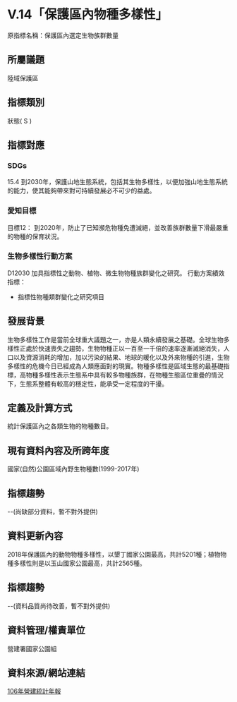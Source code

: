 # V.14「保護區內物種多樣性」
原指標名稱：保護區內選定生物族群數量
<script type="text/javascript" src="http://cdn.mathjax.org/mathjax/latest/MathJax.js?config=TeX-AMS-MML_HTMLorMML"></script>

## 所屬議題
陸域保護區
## 指標類別
狀態( S )
## 指標對應
### SDGs
15.4
到2030年，保護山地生態系統，包括其生物多樣性，以便加強山地生態系統的能力，使其能夠帶來對可持續發展必不可少的益處。
### 愛知目標
目標12：
到2020年，防止了已知瀕危物種免遭滅絕，並改善族群數量下滑最嚴重的物種的保育狀況。
### 生物多樣性行動方案
D12030 加具指標性之動物、植物、微生物物種族群變化之研究。
行動方案績效指標：
* 指標性物種類群變化之研究項目
## 發展背景
生物多樣性工作是當前全球重大議題之一，亦是人類永續發展之基礎。全球生物多樣性正處於快速喪失之趨勢，生物物種正以一百至一千倍的速率逐漸滅絕消失，人口以及資源消耗的增加，加以污染的結果、地球的暖化以及外來物種的引進，生物多樣性的危機今日已經成為人類應面對的現實。物種多樣性是區域生態的最基礎指標，高物種多樣性表示生態系中具有較多物種族群，在物種生態區位重疊的情況下，生態系整體有較高的穩定性，能承受一定程度的干擾。
## 定義及計算方式
統計保護區內之各類生物的物種數目。
## 現有資料內容及所跨年度
國家(自然)公園區域內野生物種數(1999-2017年)
## 指標趨勢
--(尚缺部分資料，暫不對外提供)
## 資料更新內容
2018年保護區內的動物物種多樣性，以墾丁國家公園最高，共計5201種；植物物種多樣性則是以玉山國家公園最高，共計2565種。
## 指標趨勢
--(資料品質尚待改善，暫不對外提供)
## 資料管理/權責單位
營建署國家公園組
## 資料來源/網站連結
[106年營建統計年報](https://www.cpami.gov.tw/政府資訊公開/主動公開資訊/施政計畫業務統計及研究報告/營建統計資訊/33361-106年營建統計年報.html)